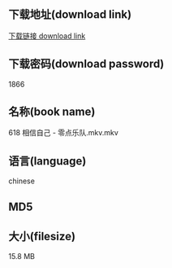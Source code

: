 ## 下载地址(download link)
[下载链接 download link](https://tutu365.netlify.app/?s=618+%E7%9B%B8%E4%BF%A1%E8%87%AA%E5%B7%B1+-+%E9%9B%B6%E7%82%B9%E4%B9%90%E9%98%9F.mkv)

## 下载密码(download password)
1866

## 名称(book name)
618 相信自己 - 零点乐队.mkv.mkv

## 语言(language)
chinese

## MD5


## 大小(filesize)
15.8 MB
